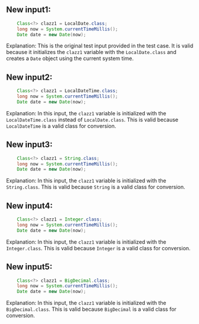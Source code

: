 ## New input1:
```java
    Class<?> clazz1 = LocalDate.class;
    long now = System.currentTimeMillis();
    Date date = new Date(now);
```
Explanation: This is the original test input provided in the test case. It is valid because it initializes the `clazz1` variable with the `LocalDate.class` and creates a `Date` object using the current system time.

## New input2:
```java
    Class<?> clazz1 = LocalDateTime.class;
    long now = System.currentTimeMillis();
    Date date = new Date(now);
```
Explanation: In this input, the `clazz1` variable is initialized with the `LocalDateTime.class` instead of `LocalDate.class`. This is valid because `LocalDateTime` is a valid class for conversion.

## New input3:
```java
    Class<?> clazz1 = String.class;
    long now = System.currentTimeMillis();
    Date date = new Date(now);
```
Explanation: In this input, the `clazz1` variable is initialized with the `String.class`. This is valid because `String` is a valid class for conversion.

## New input4:
```java
    Class<?> clazz1 = Integer.class;
    long now = System.currentTimeMillis();
    Date date = new Date(now);
```
Explanation: In this input, the `clazz1` variable is initialized with the `Integer.class`. This is valid because `Integer` is a valid class for conversion.

## New input5:
```java
    Class<?> clazz1 = BigDecimal.class;
    long now = System.currentTimeMillis();
    Date date = new Date(now);
```
Explanation: In this input, the `clazz1` variable is initialized with the `BigDecimal.class`. This is valid because `BigDecimal` is a valid class for conversion.